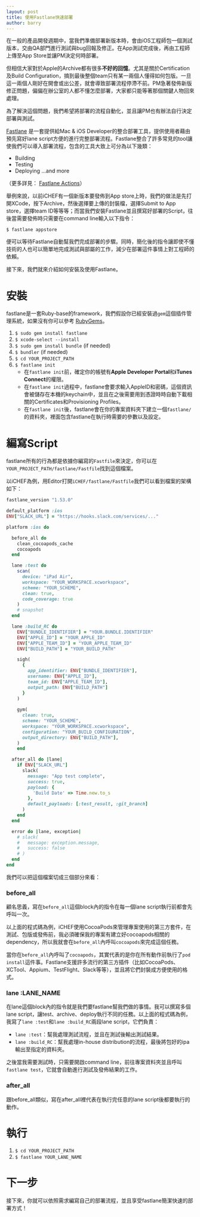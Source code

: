 ```yaml
---
layout: post
title: 使用Fastlane快速部署
author: barry
---
```

在一般的產品開發週期中，當我們準備部署新版本時，會由iOS工程師包一個測試版本，交由QA部門進行測試與bug回報及修正。在App測試完成後，再由工程師上傳至App Store並讓PM決定何時部署。

但相信大家對於Apple的Archive都有很多**不好的回憶**。尤其是關於Certification及Build Configuration，搞到最後整個team只有某一兩個人懂得如何包版。一旦這一兩個人剛好在開會或出公差，就會導致部署流程停滯不前。PM急著發佈新版修正問題，偏偏在辦公室的人都不懂怎麼部署，大家都只能等著那個關鍵人物回來處理。

為了解決這個問題，我們希望將部署的流程自動化，並且讓PM也有辦法自行決定部署與測試。

[Fastlane](https://github.com/fastlane/fastlane) 是一套提供給Mac & iOS Developer的整合部署工具，提供使用者藉由預先寫好lane script方便的進行完整部署流程。Fastlane整合了許多常見的tool讓使我們可以導入部署流程，包含的工具大致上可分為以下幾類：

* Building
* Testing
* Deploying ...and more

（更多詳見： [Fastlane Actions](https://github.com/fastlane/fastlane/blob/master/docs/Actions.md)）

舉例來說，以前iCHEF有一個新版本要發佈到App store上時，我們的做法是先打開XCode，按下Archive，然後選擇要上傳的封裝檔，選擇Submit to App store，選擇team ID等等等；而當我們安裝Fastlane並且撰寫好部署的Script，往後當需要發佈時只需要在command line輸入以下指令：<br>

	$ fastlane appstore

便可以等待Fastlane自動幫我們完成部署的步驟。同時，簡化後的指令讓即使不懂技術的人也可以簡單地完成測試與部屬的工作，減少在部署這件事情上對工程師的依賴。

接下來，我們就來介紹如何安裝及使用Fastlane。
# 安裝
fastlane是一套Ruby-base的framework，我們假設你已經安裝過`gem`這個插件管理系統，如果沒有你可以參考 [RubyGems](https://rubygems.org/)。

1. `$ sudo gem install fastlane`
2. `$ xcode-select --install`
3. `$ sudo gem install bundle` (if needed)
4. `$ bundler` (if needed)
5. `$ cd YOUR_PROJECT_PATH`
6. `$ fastlane init`
	* 在`fastlane init`前，確定你的帳號有<b>Apple Developer Portal</b>和<b>iTunes Connect</b>的權限。
	* 在`fastlane init`過程中，fastlane會要求輸入AppleID和密碼，這個資訊會被儲存在本機的keychain中，並且在之後需要用到憑證時時自動下載相關的Certificates和Provisioning Profiles。
	* 在`fastlane init`後，fastlane會在你的專案資料夾下建立一個`fastlane/`的資料夾，裡面包含fastlane在執行時需要的參數以及設定。

# 編寫Script
fastlane所有的行為都是依據你編寫的`Fastfile`來決定，你可以在`YOUR_PROJECT_PATH/fastlane/Fastfile`找到這個檔案。

以iCHEF為例，用Editor打開`iCHEF/fastlane/Fastfile`我們可以看到檔案的架構如下：

```Ruby
fastlane_version "1.53.0"

default_platform :ios
ENV["SLACK_URL"] = "https://hooks.slack.com/services/..."

platform :ios do

  before_all do
    clean_cocoapods_cache
    cocoapods
  end

  lane :test do
    scan(
      device: "iPad Air",
      workspace: "YOUR_WORKSPACE.xcworkspace",
      scheme: "YOUR_SCHEME",
      clean: true,
      code_coverage: true
    )
    # snapshot
  end

  lane :build_RC do
    ENV["BUNDLE_IDENTIFIER"] = "YOUR.BUNDLE.IDENTIFIER"
    ENV["APPLE_ID"] = "YOUR_APPLE_ID"
    ENV["APPLE_TEAM_ID"] = "YOUR_APPLE_TEAM_ID"
    ENV["BUILD_PATH"] = "YOUR_BUILD_PATH"

    sigh(
      {
        app_identifier: ENV["BUNDLE_IDENTIFIER"],
        username: ENV["APPLE_ID"],
        team_id: ENV["APPLE_TEAM_ID"],
        output_path: ENV["BUILD_PATH"]
      }
    )
    
    gym(
      clean: true,
      scheme: "YOUR_SCHEME", 
      workspace: "YOUR_WORKSPACE.xcworkspace",
      configuration: "YOUR_BUILD_CONFIGURATION",
      output_directory: ENV["BUILD_PATH"],
    )  
    end

  after_all do |lane|
    if ENV["SLACK_URL"]
      slack(
        message: "App test complete",
        success: true,
        payload: {
          'Build Date' => Time.new.to_s
        },
        default_payloads: [:test_result, :git_branch]
      )
    end
  end

  error do |lane, exception|
    # slack(
    #   message: exception.message,
    #   success: false
    # )
  end
end
```
我們可以把這個檔案切成三個部分來看：
### before_all
顧名思義，寫在`before_all`這個block內的指令在每一個lane script執行前都會先呼叫一次。

以上面的程式碼為例，iCHEF使用CocoaPods來管理專案使用的第三方套件，在測試、包版或發佈前，我必須確保我的專案有建立好cocoapods相關的dependency，所以我就會在`before_all`內呼叫`cocoapods`來完成這個任務。

當你在`before_all`內呼叫了`cocoapods`，其實代表的是你在所有動作前執行了`pod install`這件事。Fastlane支援許多流行的第三方插件（比如CocoaPods、XCTool、Appium、TestFlight、Slack等等），並且將它們封裝成方便使用的格式。
### lane :LANE_NAME
在lane這個block內的指令就是我們要fastlane幫我們做的事情。我可以撰寫多個lane script，讓test、archive、deploy執行不同的任務。以上面的程式碼為例，我寫了`lane :test`和`lane :build_RC`兩段lane script，它們負責：

* `lane :test`：幫我處理測試流程，並且在測試後輸出測試結果。
* `lane :build_RC`：幫我處理in-house distribution的流程，最後將包好的ipa輸出至指定的資料夾。

之後當我需要測試時，只需要開啟command line，前往專案資料夾並且呼叫`fastlane test`，它就會自動進行測試及發佈結果的工作。

### after_all
跟before\_all類似，寫在after\_all裡代表在執行完任意的lane script後都要執行的動作。

# 執行
1. `$ cd YOUR_PROJECT_PATH`
2. `$ fastlane YOUR_LANE_NAME`

# 下一步
接下來，你就可以依照需求編寫自己的部署流程，並且享受fastlane簡潔快速的部署方式！

